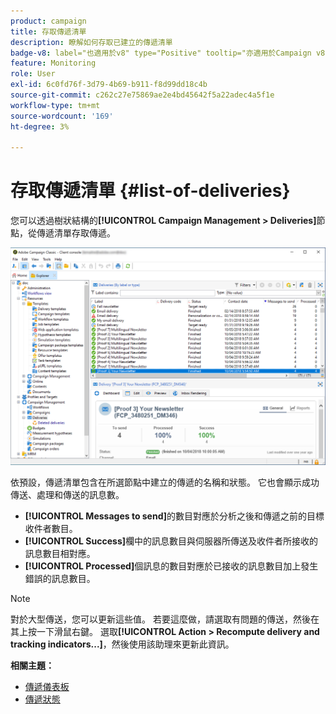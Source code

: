 ```yaml
---
product: campaign
title: 存取傳遞清單
description: 瞭解如何存取已建立的傳遞清單
badge-v8: label="也適用於v8" type="Positive" tooltip="亦適用於Campaign v8"
feature: Monitoring
role: User
exl-id: 6c0fd76f-3d79-4b69-b911-f8d99dd18c4b
source-git-commit: c262c27e75869ae2e4bd45642f5a22adec4a5f1e
workflow-type: tm+mt
source-wordcount: '169'
ht-degree: 3%

---
```


# 存取傳遞清單 {#list-of-deliveries}



您可以透過樹狀結構的&#x200B;**[!UICONTROL Campaign Management > Deliveries]**&#x200B;節點，從傳遞清單存取傳遞。

![](assets/deliveries-list.png)

依預設，傳遞清單包含在所選節點中建立的傳遞的名稱和狀態。 它也會顯示成功傳送、處理和傳送的訊息數。

* **[!UICONTROL Messages to send]**&#x200B;的數目對應於分析之後和傳遞之前的目標收件者數目。
* **[!UICONTROL Success]**&#x200B;欄中的訊息數目與伺服器所傳送及收件者所接收的訊息數目相對應。
* **[!UICONTROL Processed]**&#x200B;個訊息的數目對應於已接收的訊息數目加上發生錯誤的訊息數目。

>[!NOTE]
>
>對於大型傳送，您可以更新這些值。 若要這麼做，請選取有問題的傳送，然後在其上按一下滑鼠右鍵。 選取&#x200B;**[!UICONTROL Action > Recompute delivery and tracking indicators...]**，然後使用該助理來更新此資訊。

**相關主題：**

* [傳遞儀表板](delivery-dashboard.md)
* [傳遞狀態](delivery-statuses.md)
